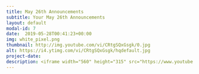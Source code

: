 ```yaml
---
title: May 26th Announcements
subtitle: Your May 26th Announcements
layout: default
modal-id: 7 
date:  2019-05-28T00:41:23+00:00
img: white_pixel.png
thumbnail: http://img.youtube.com/vi/CRtgSQxGsgk/0.jpg
alt: https://i4.ytimg.com/vi/CRtgSQxGsgk/hqdefault.jpg
project-date: 
description: <iframe width="560" height="315" src="https://www.youtube.com/embed/CRtgSQxGsgk" frameborder="0" allowfullscreen></iframe> 
---
```

